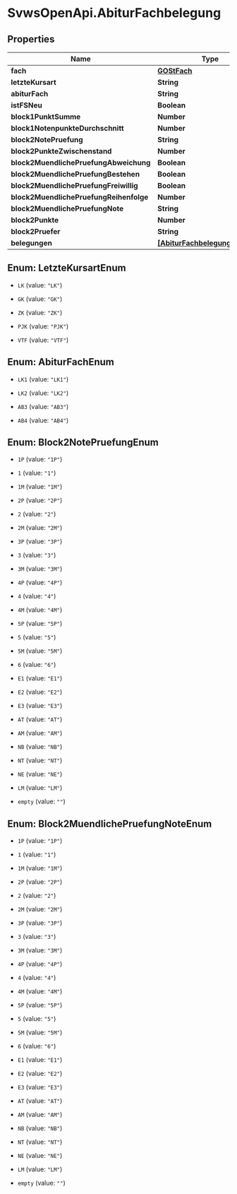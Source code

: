 # SvwsOpenApi.AbiturFachbelegung

## Properties

Name | Type | Description | Notes
------------ | ------------- | ------------- | -------------
**fach** | [**GOStFach**](GOStFach.md) |  | [optional] 
**letzteKursart** | **String** |  | [optional] 
**abiturFach** | **String** |  | [optional] 
**istFSNeu** | **Boolean** |  | [optional] 
**block1PunktSumme** | **Number** |  | [optional] 
**block1NotenpunkteDurchschnitt** | **Number** |  | [optional] 
**block2NotePruefung** | **String** |  | [optional] 
**block2PunkteZwischenstand** | **Number** |  | [optional] 
**block2MuendlichePruefungAbweichung** | **Boolean** |  | [optional] 
**block2MuendlichePruefungBestehen** | **Boolean** |  | [optional] 
**block2MuendlichePruefungFreiwillig** | **Boolean** |  | [optional] 
**block2MuendlichePruefungReihenfolge** | **Number** |  | [optional] 
**block2MuendlichePruefungNote** | **String** |  | [optional] 
**block2Punkte** | **Number** |  | [optional] 
**block2Pruefer** | **String** |  | [optional] 
**belegungen** | [**[AbiturFachbelegungHalbjahr]**](AbiturFachbelegungHalbjahr.md) |  | [optional] 



## Enum: LetzteKursartEnum


* `LK` (value: `"LK"`)

* `GK` (value: `"GK"`)

* `ZK` (value: `"ZK"`)

* `PJK` (value: `"PJK"`)

* `VTF` (value: `"VTF"`)





## Enum: AbiturFachEnum


* `LK1` (value: `"LK1"`)

* `LK2` (value: `"LK2"`)

* `AB3` (value: `"AB3"`)

* `AB4` (value: `"AB4"`)





## Enum: Block2NotePruefungEnum


* `1P` (value: `"1P"`)

* `1` (value: `"1"`)

* `1M` (value: `"1M"`)

* `2P` (value: `"2P"`)

* `2` (value: `"2"`)

* `2M` (value: `"2M"`)

* `3P` (value: `"3P"`)

* `3` (value: `"3"`)

* `3M` (value: `"3M"`)

* `4P` (value: `"4P"`)

* `4` (value: `"4"`)

* `4M` (value: `"4M"`)

* `5P` (value: `"5P"`)

* `5` (value: `"5"`)

* `5M` (value: `"5M"`)

* `6` (value: `"6"`)

* `E1` (value: `"E1"`)

* `E2` (value: `"E2"`)

* `E3` (value: `"E3"`)

* `AT` (value: `"AT"`)

* `AM` (value: `"AM"`)

* `NB` (value: `"NB"`)

* `NT` (value: `"NT"`)

* `NE` (value: `"NE"`)

* `LM` (value: `"LM"`)

* `empty` (value: `""`)





## Enum: Block2MuendlichePruefungNoteEnum


* `1P` (value: `"1P"`)

* `1` (value: `"1"`)

* `1M` (value: `"1M"`)

* `2P` (value: `"2P"`)

* `2` (value: `"2"`)

* `2M` (value: `"2M"`)

* `3P` (value: `"3P"`)

* `3` (value: `"3"`)

* `3M` (value: `"3M"`)

* `4P` (value: `"4P"`)

* `4` (value: `"4"`)

* `4M` (value: `"4M"`)

* `5P` (value: `"5P"`)

* `5` (value: `"5"`)

* `5M` (value: `"5M"`)

* `6` (value: `"6"`)

* `E1` (value: `"E1"`)

* `E2` (value: `"E2"`)

* `E3` (value: `"E3"`)

* `AT` (value: `"AT"`)

* `AM` (value: `"AM"`)

* `NB` (value: `"NB"`)

* `NT` (value: `"NT"`)

* `NE` (value: `"NE"`)

* `LM` (value: `"LM"`)

* `empty` (value: `""`)




